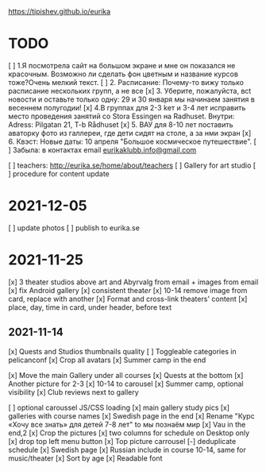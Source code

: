 https://tipishev.github.io/eurika

# TODO

[ ] 1.Я посмотрела сайт на большом экране и мне он показался не красочным. Возможно ли сделать фон цветным и название курсов тоже?Очень мелкий текст.
[ ] 2. Расписание: Почему-то вижу только расписание нескольких групп, а не все
[x] 3. Уберите, пожалуйста, вct новости и оставьте только одну:  29 и 30 января мы начинаем занятия в весеннем полугодии!
[x] 4.В группах для 2-3 kет и 3-4 лет исправить место проведения занятий со Stora Essingen на Radhuset. Внутри: Adress: Pilgatan 21, T-b Rådhuset
[x] 5. ВАУ для 8-10 лет поставить аваторку фото из галлереи, где дети сидят на столе, а за нми экран
[x] 6. Квэст: Новые даты: 10 апреля "Большое космическое путешествие".
[ ] Забыла: в контактах email eurikaklubb.info@gmail.com

[ ] teachers: http://eurika.se/home/about/teachers
[ ] Gallery for art studio
[ ] procedure for content update


# 2021-12-05
[ ] update photos 
[ ] publish to eurika.se

# 2021-11-25

[x] 3 theater studios above art and Abyrvalg from email + images from email
[x] fix Android gallery
[x] consistent theat*er*
[x] 10-14 remove image from card, replace with another
[x] Format and cross-link theaters' content
[x] place, day, time in card, under header, before text

## 2021-11-14

[x] Quests and Studios thumbnails quality
[ ] Toggleable categories in pelicanconf
[x] Crop all avatars
[x] Summer camp in the end

[x] Move the main Gallery under all courses
[x] Quests at the bottom
[x] Another picture for 2-3
[x] 10-14 to carousel
[x] Summer camp, optional visibility
[x] Club reviews next to gallery

[ ] optional caroussel JS/CSS loading
[x] main gallery study pics
[x] galleries with course names
[x] Swedish page in the end
[x] Rename "Курс «Хочу все знать» для детей 7-8 лет" to мы познаём мир
[x] Vau in the end,2
[x] Crop the pictures
[x] two columns for schedule on Desktop only
[x] drop top left menu button
[x] Top picture carrousel
[-] deduplicate schedule
[x] Swedish page
[x] Russian include in course 10-14, same for music/theater
[x] Sort by age
[x] Readable font
